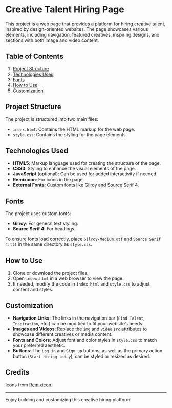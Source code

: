 # Creative Talent Hiring Page

This project is a web page that provides a platform for hiring creative talent, inspired by design-oriented websites. The page showcases various elements, including navigation, featured creatives, inspiring designs, and sections with both image and video content. 

## Table of Contents
1. [Project Structure](#project-structure)
2. [Technologies Used](#technologies-used)
3. [Fonts](#fonts)
4. [How to Use](#how-to-use)
5. [Customization](#customization)

## Project Structure

The project is structured into two main files:
- `index.html`: Contains the HTML markup for the web page.
- `style.css`: Contains the styling for the page elements.

## Technologies Used

- **HTML5**: Markup language used for creating the structure of the page.
- **CSS3**: Styling to enhance the visual elements of the page.
- **JavaScript** (optional): Can be used for added interactivity if needed.
- **Remixicon**: For icons in the page.
- **External Fonts**: Custom fonts like Gilroy and Source Serif 4.

## Fonts

The project uses custom fonts:
- **Gilroy**: For general text styling.
- **Source Serif 4**: For headings.

To ensure fonts load correctly, place `Gilroy-Medium.otf` and `Source Serif 4.ttf` in the same directory as `style.css`.

## How to Use

1. Clone or download the project files.
2. Open `index.html` in a web browser to view the page.
3. If needed, modify the code in `index.html` and `style.css` to adjust content and styles.

## Customization

- **Navigation Links**: The links in the navigation bar (`Find Talent`, `Inspiration`, etc.) can be modified to fit your website’s needs.
- **Images and Videos**: Replace the `img` and `video` `src` attributes to showcase different creatives or media content.
- **Fonts and Colors**: Adjust font and color styles in `style.css` to match your preferred aesthetic.
- **Buttons**: The `Log in` and `Sign up` buttons, as well as the primary action button (`Start hiring today`), can be styled or resized as desired.

## Credits

Icons from [Remixicon](https://remixicon.com/).

---

Enjoy building and customizing this creative hiring platform!
